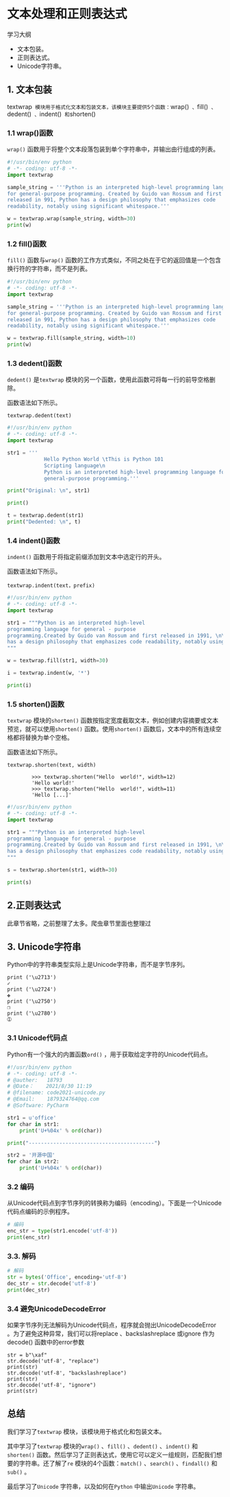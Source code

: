 # 文本处理和正则表达式

学习大纲

- 文本包装。
- 正则表达式。
- Unicode字符串。



## 1. 文本包装

textwrap` 模块用于格式化文本和包装文本，该模块主要提供5个函数：`wrap()` 、`fill()` 、`dedent()` 、`indent()` 和`shorten()

### 1.1 wrap()函数

`wrap()` 函数用于将整个文本段落包装到单个字符串中，并输出由行组成的列表。

```python
#!/usr/bin/env python
# -*- coding: utf-8 -*-
import textwrap

sample_string = '''Python is an interpreted high-level programming language
for general-purpose programming. Created by Guido van Rossum and first
released in 991, Python has a design philosophy that emphasizes code
readability, notably using significant whitespace.'''

w = textwrap.wrap(sample_string, width=30)
print(w)
```





### 1.2 fill()函数

`fill()` 函数与`wrap()` 函数的工作方式类似，不同之处在于它的返回值是一个包含换行符的字符串，而不是列表。

```python
#!/usr/bin/env python
# -*- coding: utf-8 -*-
import textwrap

sample_string = '''Python is an interpreted high-level programming language
for general-purpose programming. Created by Guido van Rossum and first
released in 991, Python has a design philosophy that emphasizes code
readability, notably using significant whitespace.'''

w = textwrap.fill(sample_string, width=10)
print(w)
```





### 1.3 dedent()函数

`dedent()` 是`textwrap` 模块的另一个函数，使用此函数可将每一行的前导空格删除。

函数语法如下所示。

```
textwrap.dedent(text)
```

```python
#!/usr/bin/env python
# -*- coding: utf-8 -*-
import textwrap

str1 = '''
            Hello Python World \tThis is Python 101
            Scripting language\n
            Python is an interpreted high-level programming language for
            general-purpose programming.'''

print("Original: \n", str1)

print()

t = textwrap.dedent(str1)
print("Dedented: \n", t)
```



### 1.4 indent()函数

`indent()` 函数用于将指定前缀添加到文本中选定行的开头。

函数语法如下所示。

```
textwrap.indent(text，prefix)
```

```python
#!/usr/bin/env python
# -*- coding: utf-8 -*-
import textwrap

str1 = """Python is an interpreted high-level 
programming language for general - purpose
programming.Created by Guido van Rossum and first released in 1991, \n\nPython
has a design philosophy that emphasizes code readability, notably using significant whitespace.
"""

w = textwrap.fill(str1, width=30)

i = textwrap.indent(w, '*')

print(i)
```





### 1.5 shorten()函数

`textwrap` 模块的`shorten()` 函数按指定宽度截取文本，例如创建内容摘要或文本预览，就可以使用`shorten()` 函数。使用`shorten()` 函数后，文本中的所有连续空格都将替换为单个空格。

函数语法如下所示。

```
textwrap.shorten(text, width)

        >>> textwrap.shorten("Hello  world!", width=12)
        'Hello world!'
        >>> textwrap.shorten("Hello  world!", width=11)
        'Hello [...]'
```

```python
#!/usr/bin/env python
# -*- coding: utf-8 -*-
import textwrap

str1 = """Python is an interpreted high-level 
programming language for general - purpose
programming.Created by Guido van Rossum and first released in 1991, \n\nPython
has a design philosophy that emphasizes code readability, notably using significant whitespace.
"""

s = textwrap.shorten(str1, width=30)

print(s)
```



## 2.正则表达式

此章节省略，之前整理了太多。爬虫章节里面也整理过



## 3. Unicode字符串

Python中的字符串类型实际上是Unicode字符串，而不是字节序列。

```
print ('\u2713')
✓
print ('\u2724')
✤
print ('\u2750')
❐
print ('\u2780')
➀
```

### 3.1 Unicode代码点

Python有一个强大的内置函数`ord()` ，用于获取给定字符的Unicode代码点。

```python
#!/usr/bin/env python
# -*- coding: utf-8 -*-
# @auther:   18793
# @Date：    2021/8/30 11:19
# @filename: code2021-unicode.py
# @Email:    1879324764@qq.com
# @Software: PyCharm

str1 = u'office'
for char in str1:
    print('U+%04x' % ord(char))

print("-----------------------------------------")

str2 = '开源中国'
for char in str2:
    print('U+%04x' % ord(char))
```



### 3.2 编码

从Unicode代码点到字节序列的转换称为编码（encoding）。下面是一个Unicode代码点编码的示例程序。

```python
# 编码
enc_str = type(str1.encode('utf-8'))
print(enc_str)
```



### 3.3. 解码

```python
# 解码
str = bytes('Office', encoding='utf-8')
dec_str = str.decode('utf-8')
print(dec_str)
```



### 3.4 避免UnicodeDecodeError

如果字节序列无法解码为Unicode代码点，程序就会抛出UnicodeDecodeError 。为了避免这种异常，我们可以将replace 、backslashreplace 或ignore 作为decode() 函数中的error参数

```
str = b"\xaf"
str.decode('utf-8', "replace")
print(str)
str.decode('utf-8', "backslashreplace")
print(str)
str.decode('utf-8', "ignore")
print(str)
```



## 总结

我们学习了`textwrap` 模块，该模块用于格式化和包装文本。

其中学习了`textwrap` 模块的`wrap()` 、`fill()` 、`dedent()` 、`indent()` 和`shorten()` 函数。然后学习了正则表达式，使用它可以定义一组规则，匹配我们想要的字符串。还了解了`re` 模块的4个函数：`match()` 、`search()` 、`findall()` 和`sub()` 。

最后学习了`Unicode` 字符串，以及如何在`Python` 中输出`Unicode` 字符串。
